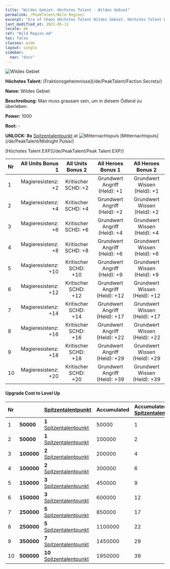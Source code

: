 ```yaml
---
title: "Wildes Gebiet. Höchstes Talent - Wildes Gebiet"
permalink: /PeakTalent/Wild Region/
excerpt: "Era of Chaos Höchstes Talent Wildes Gebiet. Höchstes Talent Wildes Gebiet. Wildes Gebiet"
last_modified_at: 2021-05-11
locale: de
ref: "Wild Region.md"
toc: false
classes: wide
layout: single
sidebar:
  nav: "docs"
---
```


  ![Wildes Gebiet](/images/pt/talent_3010.png)

  **Höchstes Talent:** [Fraktionsgeheimnisse](/de/PeakTalent/Faction Secrets/)

  **Name:** Wildes Gebiet

  **Beschreibung:** Man muss grausam sein, um in diesem Ödland zu überleben.

  **Power:** 1000

  **Root:** -

  **UNLOCK: 8x** [Spitzentalentpunkt](/ItemsDE/con_934/) at ![Mitternachtspuls](/images/pt/talent_3009.png) [Mitternachtspuls](/de/PeakTalent/Midnight Pulse/)

  [Höchstes Talent EXP](/de/PeakTalent/Peak Talent EXP/)

  | Nr | All Units Bonus 1 | All Units Bonus 2 | All Heroes Bonus 1 | All Heroes Bonus 2 |
  |:---|--------------:|:-------------:|:-------------:|:-------------:|
  | 1 | Magieresistenz: +2 | Kritischer SCHD: +2 | Grundwert Angriff (Held): +1 | Grundwert Wissen (Held): +1 |
  | 2 | Magieresistenz: +4 | Kritischer SCHD: +4 | Grundwert Angriff (Held): +2 | Grundwert Wissen (Held): +2 |
  | 3 | Magieresistenz: +6 | Kritischer SCHD: +6 | Grundwert Angriff (Held): +4 | Grundwert Wissen (Held): +4 |
  | 4 | Magieresistenz: +8 | Kritischer SCHD: +8 | Grundwert Angriff (Held): +6 | Grundwert Wissen (Held): +6 |
  | 5 | Magieresistenz: +10 | Kritischer SCHD: +10 | Grundwert Angriff (Held): +9 | Grundwert Wissen (Held): +9 |
  | 6 | Magieresistenz: +12 | Kritischer SCHD: +12 | Grundwert Angriff (Held): +12 | Grundwert Wissen (Held): +12 |
  | 7 | Magieresistenz: +14 | Kritischer SCHD: +14 | Grundwert Angriff (Held): +17 | Grundwert Wissen (Held): +17 |
  | 8 | Magieresistenz: +16 | Kritischer SCHD: +16 | Grundwert Angriff (Held): +22 | Grundwert Wissen (Held): +22 |
  | 9 | Magieresistenz: +18 | Kritischer SCHD: +18 | Grundwert Angriff (Held): +29 | Grundwert Wissen (Held): +29 |
  | 10 | Magieresistenz: +20 | Kritischer SCHD: +20 | Grundwert Angriff (Held): +39 | Grundwert Wissen (Held): +39 |


#### Upgrade Cost to Level Up

  | Nr | <i class="fas fa-coins"/> | [Spitzentalentpunkt](/ItemsDE/con_934/) | Accumulated <i class="fas fa-coins"/> | Accumulated [Spitzentalentpunkt](/ItemsDE/con_934/) |
  |:---|:--------------|:-------------|:-------------|:-------------|
  | 1 | **50000** | **1** [Spitzentalentpunkt](/ItemsDE/con_934/) | 50000 | 1 |
  | 2 | **50000** | **1** [Spitzentalentpunkt](/ItemsDE/con_934/) | 100000 | 2 |
  | 3 | **100000** | **2** [Spitzentalentpunkt](/ItemsDE/con_934/) | 200000 | 4 |
  | 4 | **100000** | **2** [Spitzentalentpunkt](/ItemsDE/con_934/) | 300000 | 6 |
  | 5 | **150000** | **3** [Spitzentalentpunkt](/ItemsDE/con_934/) | 450000 | 9 |
  | 6 | **150000** | **3** [Spitzentalentpunkt](/ItemsDE/con_934/) | 600000 | 12 |
  | 7 | **250000** | **5** [Spitzentalentpunkt](/ItemsDE/con_934/) | 850000 | 17 |
  | 8 | **250000** | **5** [Spitzentalentpunkt](/ItemsDE/con_934/) | 1100000 | 22 |
  | 9 | **350000** | **7** [Spitzentalentpunkt](/ItemsDE/con_934/) | 1450000 | 29 |
  | 10 | **500000** | **10** [Spitzentalentpunkt](/ItemsDE/con_934/) | 1950000 | 39 |
